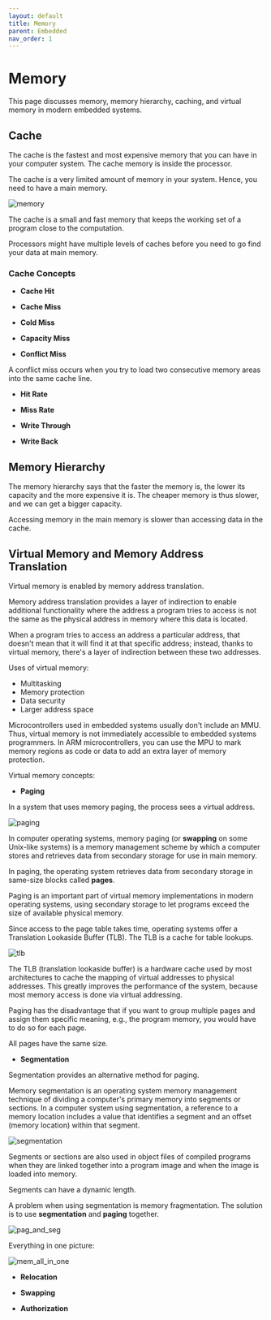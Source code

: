 ```yaml
---
layout: default
title: Memory
parent: Embedded
nav_order: 1
---
```


# Memory

This page discusses memory, memory hierarchy, caching, and virtual memory in modern embedded systems.

## Cache

The cache is the fastest and most expensive memory that you can have in your computer system. The cache memory is inside the processor.

The cache is a very limited amount of memory in your system. Hence, you need to have a main memory.

![memory](../../../assets/img/memory.png)

The cache is a small and fast memory that keeps the working set of a program close to the computation.

Processors might have multiple levels of caches before you need to go find your data at main memory.

### Cache Concepts

* **Cache Hit**

* **Cache Miss**

* **Cold Miss**

* **Capacity Miss**

* **Conflict Miss**

A conflict miss occurs when you try to load two consecutive memory areas into the same cache line.

* **Hit Rate**

* **Miss Rate**

* **Write Through**

* **Write Back**

## Memory Hierarchy

The memory hierarchy says that the faster the memory is, the lower its capacity and the more expensive it is. The cheaper memory is thus slower, and we can get a bigger capacity.

Accessing memory in the main memory is slower than accessing data in the cache.

## Virtual Memory and Memory Address Translation

Virtual memory is enabled by memory address translation.

Memory address translation provides a layer of indirection to enable additional functionality where the address a program tries to access is not the same as the physical address in memory where this data is located.

When a program tries to access an address a particular address, that doesn't mean that it will find it at that specific address; instead, thanks to virtual memory, there's a layer of indirection between these two addresses.

Uses of virtual memory:

* Multitasking
* Memory protection
* Data security
* Larger address space

Microcontrollers used in embedded systems usually don't include an MMU. Thus, virtual memory is not immediately accessible to embedded systems programmers. In ARM microcontrollers, you can use the MPU to mark memory regions as code or data to add an extra layer of memory protection.

Virtual memory concepts:

* **Paging**

In a system that uses memory paging, the process sees a virtual address.

![paging](../../../assets/img/paging.png)

In computer operating systems, memory paging (or **swapping** on some Unix-like systems) is a memory management scheme by which a computer stores and retrieves data from secondary storage for use in main memory.

In paging, the operating system retrieves data from secondary storage in same-size blocks called **pages**.

Paging is an important part of virtual memory implementations in modern operating systems, using secondary storage to let programs exceed the size of available physical memory.

Since access to the page table takes time, operating systems offer a Translation Lookaside Buffer (TLB). The TLB is a cache for table lookups.

![tlb](../../../assets/img/tlb.png)

The TLB (translation lookaside buffer) is a hardware cache used by most architectures to cache the mapping of virtual addresses to physical addresses. This greatly improves the performance of the system, because most memory access is done via virtual addressing.

Paging has the disadvantage that if you want to group multiple pages and assign them specific meaning, e.g., the program memory, you would have to do so for each page.

All pages have the same size.

* **Segmentation**

Segmentation provides an alternative method for paging.

Memory segmentation is an operating system memory management technique of dividing a computer's primary memory into segments or sections. In a computer system using segmentation, a reference to a memory location includes a value that identifies a segment and an offset (memory location) within that segment.

![segmentation](../../../assets/img/segmentation.png)

Segments or sections are also used in object files of compiled programs when they are linked together into a program image and when the image is loaded into memory.

Segments can have a dynamic length.

A problem when using segmentation is memory fragmentation. The solution is to use **segmentation** and **paging** together.

![pag_and_seg](../../../assets/img/paging_segmentation.png)

Everything in one picture:

![mem_all_in_one](../../../assets/img/memory_all_in_one.png)

* **Relocation**

* **Swapping**

* **Authorization**

